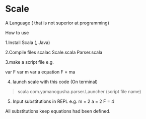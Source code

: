 # Scale
A Language ( that is not superior at programming)

How to use

1.Install Scala (, Java)

2.Compile files
scalac Scale.scala Parser.scala

3.make a script file
e.g.

var F
var m
var a
equation F = ma

4. launch scale with this code
(On terminal)
> scala com.yamanogusha.parser.Launcher (script file name)

5. Input substitutions in REPL
e.g.
m = 2
a = 2
F = 4

All substitutions keep equations had been defined.
